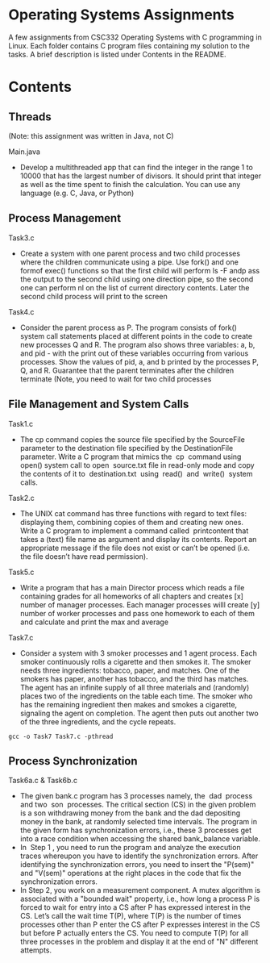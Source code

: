 # Operating Systems Assignments
A few assignments from CSC332 Operating Systems with C programming in Linux. Each folder contains C program files containing my solution to the tasks. A brief description is listed under Contents in the README.

# Contents

## Threads
(Note: this assignment was written in Java, not C)

Main.java
- Develop a multithreaded app that can find the integer in the range 1 to 10000 that has the largest
number of divisors. It should print that integer as well as the time spent to finish the calculation. You
can use any language (e.g. C, Java, or Python)

## Process Management

Task3.c
- Create a system with one parent process and two child processes where the children communicate using a pipe. Use fork() and one formof exec() functions so that the first child will perform ls -F andp ass the output to the second child using one direction pipe, so the second one can perform nl on the list of current directory contents. Later the second child process will print to the screen

Task4.c
- Consider the parent process as P. The program consists of fork() system call statements placed at different points in the code to create new processes Q and R. The program also shows three variables: a, b, and pid - with the print out of these variables occurring from various processes. Show the values of pid, a, and b printed by the processes P, Q, and R. Guarantee that the parent terminates after the children terminate (Note, you need to wait for two child processes

## File Management and System Calls

Task1.c
- The ​cp command copies the source file specified by the SourceFile parameter to the destination file specified by the DestinationFile parameter. Write a C program that mimics the ​ cp ​ command using ​ open() ​ system call to open ​ source.txt ​file in read-only mode and copy the contents of it to ​ destination.txt ​ using ​ read() ​ and ​ write() ​ system calls.

Task2.c
- The UNIX ​cat command has three functions with regard to text files: displaying them, combining copies
of them and creating new ones. Write a C program to implement a command called ​ printcontent t​hat takes a (text) file name as argument and display its contents. Report an appropriate message if the file does not exist or can’t
be opened (i.e. the file doesn’t have read permission). 

Task5.c
 - Write a program that has a main Director process which reads a file containing grades for all homeworks of all chapters and creates [x] number of manager processes. Each manager processes willl create [y] number of worker processes and pass one homework to each of them and calculate and print the max and average 

Task7.c 
- Consider a system with 3 smoker processes and 1 agent process. Each smoker continuously rolls a cigarette and then smokes it. The smoker needs three ingredients: tobacco, paper, and matches. One of the smokers has paper, another has tobacco, and the third has matches. The agent has an infinite supply
of all three materials and (randomly) places two of the ingredients on the table each time. The smoker who has the remaining ingredient then makes and smokes a cigarette, signaling the agent on completion. The agent then puts out another two of the three ingredients, and the cycle repeats.

```
gcc -o Task7 Task7.c -pthread
```

## Process Synchronization
Task6a.c & Task6b.c
- The given bank.c program has 3 processes namely, the ​ dad ​ process and two ​ son ​ processes. The critical section (CS) in the given problem is a son withdrawing money from the bank and the dad depositing money in the bank, at randomly selected time intervals. The program in the given form has synchronization errors, i.e., these 3 processes get into a race condition when accessing the shared bank_balance variable.
- In ​ Step 1​ , you need to run the program and analyze the execution traces whereupon you have to identify the synchronization errors. After identifying the synchronization errors, you need to insert the "P(sem)" and "V(sem)" operations at the right places in the code that fix the synchronization errors.
- In​ Step 2​, you work on a measurement component. A mutex algorithm is associated with a "bounded wait" property, i.e., how long a process P is forced to wait for entry into a CS after P has expressed interest in the CS. Let’s call the wait time T(P), where T(P) is the number of times processes other than P enter the CS after P expresses interest in the CS but before P actually
enters the CS. You need to compute T(P) for all three processes in the problem and display it at the end of "N" different attempts. 




